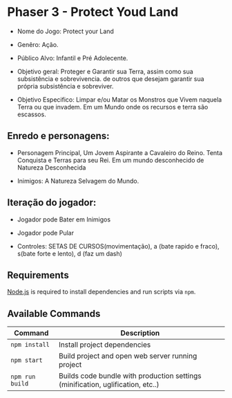 # Phaser 3 - Protect Youd Land

- Nome do Jogo: Protect your Land

- Genêro: Ação.
- Público Alvo: Infantil e Pré Adolecente.

- Objetivo geral: Proteger e Garantir sua Terra, assim como sua subsistência e sobrevivencia. de outros que desejam garantir sua própria subsistência e sobreviver.

- Objetivo Especifico: Limpar e/ou Matar os Monstros que Vivem naquela Terra ou que invadem. Em um Mundo onde os recursos e terra são escassos.

## Enredo e personagens: 

- Personagem Principal, Um Jovem Aspirante a Cavaleiro do Reino. Tenta Conquista e Terras para seu Rei. Em um mundo desconhecido de Natureza Desconhecida

- Inimigos: A Natureza Selvagem do Mundo. 

## Iteração do jogador:

- Jogador pode Bater em Inimigos

- Jogador pode Pular

- Controles: SETAS DE CURSOS(movimentação), a (bate rapido e fraco), s(bate forte e lento), d (faz um dash)


## Requirements

[Node.js](https://nodejs.org) is required to install dependencies and run scripts via `npm`.

## Available Commands

| Command | Description |
|---------|-------------|
| `npm install` | Install project dependencies |
| `npm start` | Build project and open web server running project |
| `npm run build` | Builds code bundle with production settings (minification, uglification, etc..) |

